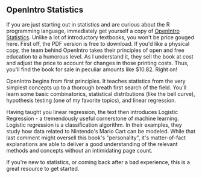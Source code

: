 ## OpenIntro Statistics

If you are just starting out in statistics and are curious about the R programming language, immediately get yourself a copy of
[OpenIntro Statistics](https://www.openintro.org/stat/textbook.php).  Unlike a lot of introductory textbooks, you won't be price
gouged here.  First off, the PDF version is free to download.  If you'd like a physical copy, the team behind OpenIntro takes
their principles of open and free education to a humorous level.  As I understand it, they sell the book at cost and adjust the
price to account for changes in those printing costs.  Thus, you'll find the book for sale in peculiar amounts like $10.82.  Right on!

OpenIntro begins from first principles.  It teaches statistics from the very simplest concepts up to a thorough breath first search
of the field.  You'll learn some basic combinatorics, statistical distributions (like the bell curve), hypothesis testing (one of my
favorite topics), and linear regression.

Having taught you linear regression, the text then introduces Logistic Regression - a tremendously useful cornerstone of machine learning.
Logistic regression is a classification algorithm.  In their examples, they study how data related to Nintendo's Mario Cart can be modeled.
While that last comment might oversell this book's "personality", it's matter-of-fact explanations are able to deliver a good understanding
of the relevant methods and concepts without an intimidating page count.

If you're new to statistics, or coming back after a bad experience, this is a great resource to get started.
